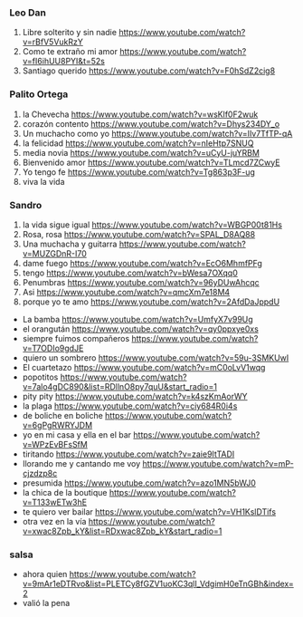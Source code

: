### Leo Dan 
1. Libre solterito y sin nadie https://www.youtube.com/watch?v=rBfV5VukRzY
2. Como te extraño mi amor https://www.youtube.com/watch?v=fI6ihUU8PYI&t=52s
3. Santiago querido https://www.youtube.com/watch?v=F0hSdZ2cig8

### Palito Ortega
1. la Chevecha https://www.youtube.com/watch?v=wsKlf0F2wuk
2. corazón contento https://www.youtube.com/watch?v=Dhys234DY_o
3. Un muchacho como yo https://www.youtube.com/watch?v=IIv7TfTP-qA
4. la felicidad https://www.youtube.com/watch?v=nIeHtp7SNUQ
5. media novia https://www.youtube.com/watch?v=uCyU-juYRBM
6. Bienvenido amor https://www.youtube.com/watch?v=TLmcd7ZCwyE
7. Yo tengo fe 
https://www.youtube.com/watch?v=Tg863p3F-ug
8. viva la vida 

### Sandro
1. la vida sigue igual https://www.youtube.com/watch?v=WBGP00t81Hs
2. Rosa, rosa https://www.youtube.com/watch?v=SPAL_D8AQ88
3. Una muchacha y guitarra https://www.youtube.com/watch?v=MUZGDnR-I70
4. dame fuego https://www.youtube.com/watch?v=EcO6MhmfPFg
5. tengo https://www.youtube.com/watch?v=bWesa7OXqq0
6. Penumbras https://www.youtube.com/watch?v=96yDUwAhcqc
7. Asi https://www.youtube.com/watch?v=qmcXm7e18M4
8. porque yo te amo https://www.youtube.com/watch?v=2AfdDaJppdU






- La bamba https://www.youtube.com/watch?v=UmfyX7v99Ug
- el orangután https://www.youtube.com/watch?v=qy0ppxye0xs
- siempre fuimos compañeros https://www.youtube.com/watch?v=T7ODIo9gdJE
- quiero un sombrero https://www.youtube.com/watch?v=59u-3SMKUwI
- El cuartetazo https://www.youtube.com/watch?v=mC0oLvV1wqg
- popotitos https://www.youtube.com/watch?v=7alo4gDC890&list=RDllnO8py7quU&start_radio=1
- pity pity https://www.youtube.com/watch?v=k4szKmAorWY
- la plaga https://www.youtube.com/watch?v=ciy684R0i4s
- de boliche en boliche https://www.youtube.com/watch?v=6gPgRWRYJDM
- yo en mi casa y ella en el bar https://www.youtube.com/watch?v=WPzEvBFsSfM
- tiritando  https://www.youtube.com/watch?v=zaie9ItTADI
- llorando me y cantando me voy https://www.youtube.com/watch?v=mP-cjzdzp8c
- presumida https://www.youtube.com/watch?v=azo1MN5bWJ0
- la chica de la boutique https://www.youtube.com/watch?v=T133wETw3hE
- te quiero ver bailar https://www.youtube.com/watch?v=VH1KslDTifs
- otra vez en la vía  https://www.youtube.com/watch?v=xwac8Zpb_kY&list=RDxwac8Zpb_kY&start_radio=1



### salsa
- ahora quien https://www.youtube.com/watch?v=9mAr1eDTRvo&list=PLETCy8fGZV1uoKC3qlI_VdgimH0eTnGBh&index=2
- valió la pena 